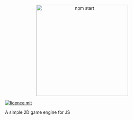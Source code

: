 <p align='center'>
<img src='https://user-images.githubusercontent.com/32485354/76345924-eefe5e00-62e2-11ea-8842-4c06f6339640.png' width='300' alt='npm start'>
</p>

[![licence mit](https://img.shields.io/badge/licence-MIT-blue.svg)](https://github.com/allysonjeronimo/game-engine-js/blob/master/LICENSE)

A simple 2D game engine for JS

